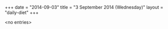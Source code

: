 +++
date = "2014-09-03"
title = "3 September 2014 (Wednesday)"
layout = "daily-diet"
+++

\<no entries\>